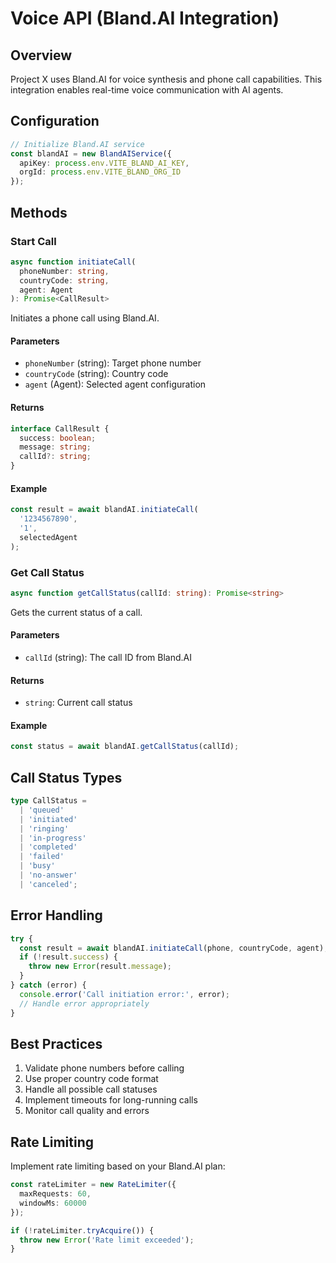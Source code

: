 # Voice API (Bland.AI Integration)

## Overview

Project X uses Bland.AI for voice synthesis and phone call capabilities. This integration enables real-time voice communication with AI agents.

## Configuration

```typescript
// Initialize Bland.AI service
const blandAI = new BlandAIService({
  apiKey: process.env.VITE_BLAND_AI_KEY,
  orgId: process.env.VITE_BLAND_ORG_ID
});
```

## Methods

### Start Call

```typescript
async function initiateCall(
  phoneNumber: string, 
  countryCode: string, 
  agent: Agent
): Promise<CallResult>
```

Initiates a phone call using Bland.AI.

#### Parameters
- `phoneNumber` (string): Target phone number
- `countryCode` (string): Country code
- `agent` (Agent): Selected agent configuration

#### Returns
```typescript
interface CallResult {
  success: boolean;
  message: string;
  callId?: string;
}
```

#### Example
```typescript
const result = await blandAI.initiateCall(
  '1234567890',
  '1',
  selectedAgent
);
```

### Get Call Status

```typescript
async function getCallStatus(callId: string): Promise<string>
```

Gets the current status of a call.

#### Parameters
- `callId` (string): The call ID from Bland.AI

#### Returns
- `string`: Current call status

#### Example
```typescript
const status = await blandAI.getCallStatus(callId);
```

## Call Status Types

```typescript
type CallStatus = 
  | 'queued'
  | 'initiated'
  | 'ringing'
  | 'in-progress'
  | 'completed'
  | 'failed'
  | 'busy'
  | 'no-answer'
  | 'canceled';
```

## Error Handling

```typescript
try {
  const result = await blandAI.initiateCall(phone, countryCode, agent);
  if (!result.success) {
    throw new Error(result.message);
  }
} catch (error) {
  console.error('Call initiation error:', error);
  // Handle error appropriately
}
```

## Best Practices

1. Validate phone numbers before calling
2. Use proper country code format
3. Handle all possible call statuses
4. Implement timeouts for long-running calls
5. Monitor call quality and errors

## Rate Limiting

Implement rate limiting based on your Bland.AI plan:

```typescript
const rateLimiter = new RateLimiter({
  maxRequests: 60,
  windowMs: 60000
});

if (!rateLimiter.tryAcquire()) {
  throw new Error('Rate limit exceeded');
}
```